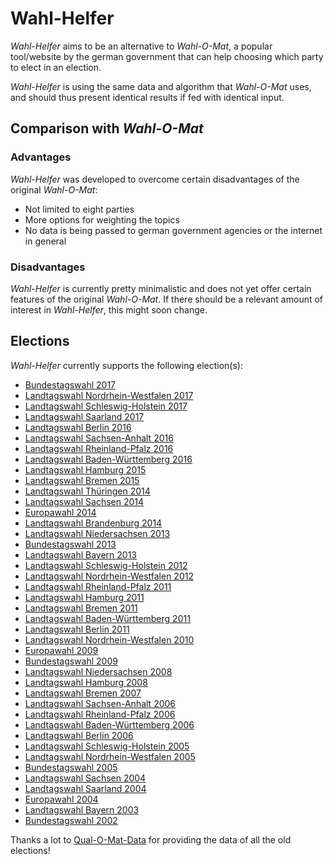 # Wahl-Helfer

*Wahl-Helfer* aims to be an alternative to *Wahl-O-Mat*, a popular tool/website by the german government that can help choosing which party to elect in an election.

*Wahl-Helfer* is using the same data and algorithm that *Wahl-O-Mat* uses, and should thus present identical results if fed with identical input.

## Comparison with *Wahl-O-Mat*

### Advantages

*Wahl-Helfer* was developed to overcome certain disadvantages of the original *Wahl-O-Mat*:
- Not limited to eight parties
- More options for weighting the topics
- No data is being passed to german government agencies or the internet in general

### Disadvantages

*Wahl-Helfer* is currently pretty minimalistic and does not yet offer certain features of the original *Wahl-O-Mat*.
If there should be a relevant amount of interest in *Wahl-Helfer*, this might soon change.

## Elections

*Wahl-Helfer* currently supports the following election(s):
- [Bundestagswahl 2017](https://cdn.rawgit.com/oyooyo/wahl-helfer/master/html/wahl-helfer.html?wahl=2017de)
- [Landtagswahl Nordrhein-Westfalen 2017](https://cdn.rawgit.com/oyooyo/wahl-helfer/master/html/wahl-helfer.html?wahl=2017nrw)
- [Landtagswahl Schleswig-Holstein 2017](https://cdn.rawgit.com/oyooyo/wahl-helfer/master/html/wahl-helfer.html?wahl=2017sh)
- [Landtagswahl Saarland 2017](https://cdn.rawgit.com/oyooyo/wahl-helfer/master/html/wahl-helfer.html?wahl=2017sl)
- [Landtagswahl Berlin 2016](https://cdn.rawgit.com/oyooyo/wahl-helfer/master/html/wahl-helfer.html?wahl=2016be)
- [Landtagswahl Sachsen-Anhalt 2016](https://cdn.rawgit.com/oyooyo/wahl-helfer/master/html/wahl-helfer.html?wahl=2016st)
- [Landtagswahl Rheinland-Pfalz 2016](https://cdn.rawgit.com/oyooyo/wahl-helfer/master/html/wahl-helfer.html?wahl=2016rp)
- [Landtagswahl Baden-Württemberg 2016](https://cdn.rawgit.com/oyooyo/wahl-helfer/master/html/wahl-helfer.html?wahl=2016bw)
- [Landtagswahl Hamburg 2015](https://cdn.rawgit.com/oyooyo/wahl-helfer/master/html/wahl-helfer.html?wahl=2015hh)
- [Landtagswahl Bremen 2015](https://cdn.rawgit.com/oyooyo/wahl-helfer/master/html/wahl-helfer.html?wahl=2015hb)
- [Landtagswahl Thüringen 2014](https://cdn.rawgit.com/oyooyo/wahl-helfer/master/html/wahl-helfer.html?wahl=2014th)
- [Landtagswahl Sachsen 2014](https://cdn.rawgit.com/oyooyo/wahl-helfer/master/html/wahl-helfer.html?wahl=2014sn)
- [Europawahl 2014](https://cdn.rawgit.com/oyooyo/wahl-helfer/master/html/wahl-helfer.html?wahl=2014eu)
- [Landtagswahl Brandenburg 2014](https://cdn.rawgit.com/oyooyo/wahl-helfer/master/html/wahl-helfer.html?wahl=2014bb)
- [Landtagswahl Niedersachsen 2013](https://cdn.rawgit.com/oyooyo/wahl-helfer/master/html/wahl-helfer.html?wahl=2013ni)
- [Bundestagswahl 2013](https://cdn.rawgit.com/oyooyo/wahl-helfer/master/html/wahl-helfer.html?wahl=2013de)
- [Landtagswahl Bayern 2013](https://cdn.rawgit.com/oyooyo/wahl-helfer/master/html/wahl-helfer.html?wahl=2013by)
- [Landtagswahl Schleswig-Holstein 2012](https://cdn.rawgit.com/oyooyo/wahl-helfer/master/html/wahl-helfer.html?wahl=2012sh)
- [Landtagswahl Nordrhein-Westfalen 2012](https://cdn.rawgit.com/oyooyo/wahl-helfer/master/html/wahl-helfer.html?wahl=2012nrw)
- [Landtagswahl Rheinland-Pfalz 2011](https://cdn.rawgit.com/oyooyo/wahl-helfer/master/html/wahl-helfer.html?wahl=2011rp)
- [Landtagswahl Hamburg 2011](https://cdn.rawgit.com/oyooyo/wahl-helfer/master/html/wahl-helfer.html?wahl=2011hh)
- [Landtagswahl Bremen 2011](https://cdn.rawgit.com/oyooyo/wahl-helfer/master/html/wahl-helfer.html?wahl=2011hb)
- [Landtagswahl Baden-Württemberg 2011](https://cdn.rawgit.com/oyooyo/wahl-helfer/master/html/wahl-helfer.html?wahl=2011bw)
- [Landtagswahl Berlin 2011](https://cdn.rawgit.com/oyooyo/wahl-helfer/master/html/wahl-helfer.html?wahl=2011be)
- [Landtagswahl Nordrhein-Westfalen 2010](https://cdn.rawgit.com/oyooyo/wahl-helfer/master/html/wahl-helfer.html?wahl=2010nrw)
- [Europawahl 2009](https://cdn.rawgit.com/oyooyo/wahl-helfer/master/html/wahl-helfer.html?wahl=2009eu)
- [Bundestagswahl 2009](https://cdn.rawgit.com/oyooyo/wahl-helfer/master/html/wahl-helfer.html?wahl=2009de)
- [Landtagswahl Niedersachsen 2008](https://cdn.rawgit.com/oyooyo/wahl-helfer/master/html/wahl-helfer.html?wahl=2008ni)
- [Landtagswahl Hamburg 2008](https://cdn.rawgit.com/oyooyo/wahl-helfer/master/html/wahl-helfer.html?wahl=2008hh)
- [Landtagswahl Bremen 2007](https://cdn.rawgit.com/oyooyo/wahl-helfer/master/html/wahl-helfer.html?wahl=2007hb)
- [Landtagswahl Sachsen-Anhalt 2006](https://cdn.rawgit.com/oyooyo/wahl-helfer/master/html/wahl-helfer.html?wahl=2006st)
- [Landtagswahl Rheinland-Pfalz 2006](https://cdn.rawgit.com/oyooyo/wahl-helfer/master/html/wahl-helfer.html?wahl=2006rp)
- [Landtagswahl Baden-Württemberg 2006](https://cdn.rawgit.com/oyooyo/wahl-helfer/master/html/wahl-helfer.html?wahl=2006bw)
- [Landtagswahl Berlin 2006](https://cdn.rawgit.com/oyooyo/wahl-helfer/master/html/wahl-helfer.html?wahl=2006be)
- [Landtagswahl Schleswig-Holstein 2005](https://cdn.rawgit.com/oyooyo/wahl-helfer/master/html/wahl-helfer.html?wahl=2005sh)
- [Landtagswahl Nordrhein-Westfalen 2005](https://cdn.rawgit.com/oyooyo/wahl-helfer/master/html/wahl-helfer.html?wahl=2005nrw)
- [Bundestagswahl 2005](https://cdn.rawgit.com/oyooyo/wahl-helfer/master/html/wahl-helfer.html?wahl=2005de)
- [Landtagswahl Sachsen 2004](https://cdn.rawgit.com/oyooyo/wahl-helfer/master/html/wahl-helfer.html?wahl=2004sn)
- [Landtagswahl Saarland 2004](https://cdn.rawgit.com/oyooyo/wahl-helfer/master/html/wahl-helfer.html?wahl=2004sl)
- [Europawahl 2004](https://cdn.rawgit.com/oyooyo/wahl-helfer/master/html/wahl-helfer.html?wahl=2004eu)
- [Landtagswahl Bayern 2003](https://cdn.rawgit.com/oyooyo/wahl-helfer/master/html/wahl-helfer.html?wahl=2003by)
- [Bundestagswahl 2002](https://cdn.rawgit.com/oyooyo/wahl-helfer/master/html/wahl-helfer.html?wahl=2002de)

Thanks a lot to [Qual-O-Mat-Data](https://github.com/gockelhahn/qual-o-mat-data) for providing the data of all the old elections!